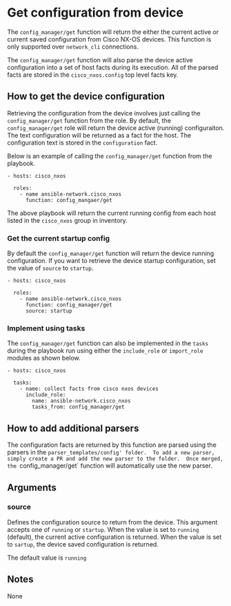 # Get configuration from device
The `config_manager/get` function will return the either the current active or current
saved configuration from Cisco NX-OS devices.  This function is only supported over
`network_cli` connections.

The `config_manager/get` function will also parse the device active configuration into
a set of host facts during its execution.  All of the parsed facts are stored
in the ``cisco_nxos.config`` top level facts key.

## How to get the device configuration
Retrieving the configuration from the device involves just calling the
`config_manager/get` function from the role.  By default, the `config_manager/get` role will
return the device active (running) configuraiton.  The text configuration will
be returned as a fact for the host.  The configuration text is stored in the
`configuration` fact.

Below is an example of calling the `config_manager/get` function from the playbook.

```
- hosts: cisco_nxos

  roles:
    - name ansible-network.cisco_nxos
      function: config_mangaer/get
```

The above playbook will return the current running config from each host listed
in the `cisco_nxos` group in inventory.

### Get the current startup config
By default the `config_manager/get` function will return the device running
configuration.  If you want to retrieve the device startup configuration, set
the value of `source` to `startup`.

```
- hosts: cisco_nxos

  roles:
    - name ansible-network.cisco_nxos
      function: config_manager/get
      source: startup
```

### Implement using tasks
The `config_manager/get` function can also be implemented in the `tasks` during the
playbook run using either the `include_role` or `import_role` modules as shown
below.

```
- hosts: cisco_nxos

  tasks:
    - name: collect facts from cisco nxos devices
      include_role:
        name: ansible-network.cisco_nxos
        tasks_from: config_manager/get
```

## How to add additional parsers

The configuration facts are returned by this function are parsed using the
parsers in the `parser_templates/config' folder.  To add a new parser, simply
create a PR and add the new parser to the folder.  Once merged, the
`config_manager/get` function will automatically use the new parser.

## Arguments

### source

Defines the configuration source to return from the device.  This argument
accepts one of `running` or `startup`.  When the value is set to `running`
(default), the current active configuration is returned.  When the value is set
to `sartup`, the device saved configuration is returned.

The default value is `running`

## Notes
None
